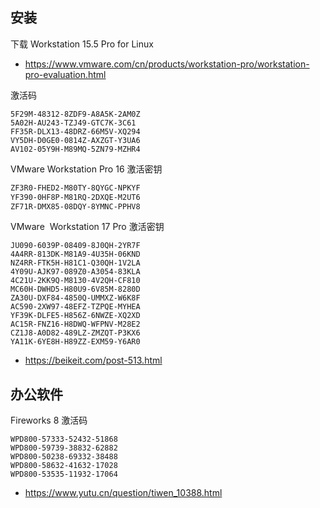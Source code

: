 ## 安装

下载 Workstation 15.5 Pro for Linux

- https://www.vmware.com/cn/products/workstation-pro/workstation-pro-evaluation.html

激活码

```
5F29M-48312-8ZDF9-A8A5K-2AM0Z
5A02H-AU243-TZJ49-GTC7K-3C61
FF35R-DLX13-48DRZ-66M5V-XQ294
VY5DH-D0GE0-0814Z-AXZGT-Y3UA6
AV102-05Y9H-M89MQ-5ZN79-MZHR4
```
VMware Workstation Pro 16 激活密钥

```sh
ZF3R0-FHED2-M80TY-8QYGC-NPKYF
YF390-0HF8P-M81RQ-2DXQE-M2UT6
ZF71R-DMX85-08DQY-8YMNC-PPHV8
```

VMware  Workstation 17 Pro 激活密钥

```
JU090-6039P-08409-8J0QH-2YR7F
4A4RR-813DK-M81A9-4U35H-06KND
NZ4RR-FTK5H-H81C1-Q30QH-1V2LA
4Y09U-AJK97-089Z0-A3054-83KLA
4C21U-2KK9Q-M8130-4V2QH-CF810
MC60H-DWHD5-H80U9-6V85M-8280D
ZA30U-DXF84-4850Q-UMMXZ-W6K8F
AC590-2XW97-48EFZ-TZPQE-MYHEA
YF39K-DLFE5-H856Z-6NWZE-XQ2XD
AC15R-FNZ16-H8DWQ-WFPNV-M28E2
CZ1J8-A0D82-489LZ-ZMZQT-P3KX6
YA11K-6YE8H-H89ZZ-EXM59-Y6AR0
````

- https://beikeit.com/post-513.html


## 办公软件

Fireworks 8 激活码

```
WPD800-57333-52432-51868
WPD800-59739-38832-62882
WPD800-50238-69332-38488
WPD800-58632-41632-17028
WPD800-53535-11932-17064
```

- https://www.yutu.cn/question/tiwen_10388.html
